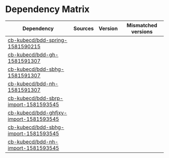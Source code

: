 # Dependency Matrix

Dependency | Sources | Version | Mismatched versions
---------- | ------- | ------- | -------------------
[cb-kubecd/bdd-spring-1581590215](https://github.com/cb-kubecd/bdd-spring-1581590215.git) |  | []() | 
[cb-kubecd/bdd-gh-1581591307](https://github.com/cb-kubecd/bdd-gh-1581591307.git) |  | []() | 
[cb-kubecd/bdd-sbhg-1581591307](https://github.com/cb-kubecd/bdd-sbhg-1581591307.git) |  | []() | 
[cb-kubecd/bdd-nh-1581591307](https://github.com/cb-kubecd/bdd-nh-1581591307.git) |  | []() | 
[cb-kubecd/bdd-sbrp-import-1581593545](https://github.com/cb-kubecd/bdd-sbrp-import-1581593545.git) |  | []() | 
[cb-kubecd/bdd-ghfjxy-import-1581593545](https://github.com/cb-kubecd/bdd-ghfjxy-import-1581593545.git) |  | []() | 
[cb-kubecd/bdd-sbhg-import-1581593545](https://github.com/cb-kubecd/bdd-sbhg-import-1581593545.git) |  | []() | 
[cb-kubecd/bdd-nh-import-1581593545](https://github.com/cb-kubecd/bdd-nh-import-1581593545.git) |  | []() | 
